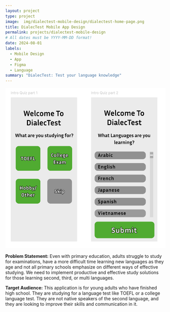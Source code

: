```yaml
---
layout: project
type: project
image:  img/dialectest-mobile-design/dialectest-home-page.png
title: DialecTest Mobile App Design
permalink: projects/dialectest-mobile-design
# All dates must be YYYY-MM-DD format!
date: 2024-08-01
labels:
  - Mobile Design
  - App
  - Figma
  - Language
summary: "DialecTest: Test your language knowledge"
---
```


<div class="text-center p-4">
  <img width="600px" src="../img/dialectest-mobile-design/dialectest-home-page.png" class="img-thumbnail" >
</div>

<b> Problem Statement:</b> Even with primary education, adults struggle to study for examinations, have a more difficult time learning new languages as they age and not all primary schools emphasize on different ways of effective studying. We need to implement productive and effective study solutions for those learning second, third, or multi languages.

<b>Target Audience:</b> This application is for young adults who have finished high school. They are studying for a language test like TOEFL or a college language test. They are not native speakers of the second language, and they are looking to improve their skills and communication in it.


<br>
<br>
<br>
